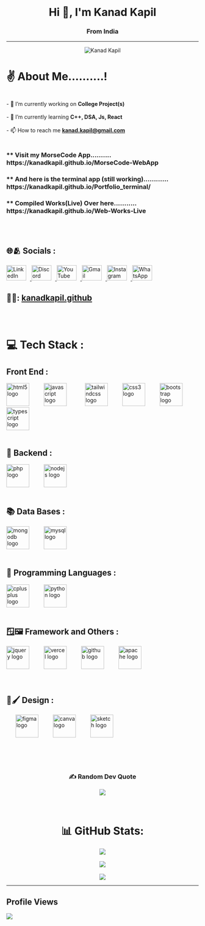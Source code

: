 <br>

<h1 align="center">Hi 👋, I'm Kanad Kapil</h1> 
<h3 align="center">From India</h3> <hr>
<!-- Typing Text Banner -->
<p align="center">
    <img src="https://readme-typing-svg.demolab.com/?lines=Computer%20Science%20Student;Web%20Developer&font=Silkscreen&center=true&width=740&height=50&color=ffffff&vCenter=true&pause=400&size=40" alt="Kanad Kapil" />
</p>


# ✌️ About Me..........!
<br>- 🔭 I’m currently working on **College Project(s)**<br><br>- 🌱 I’m currently learning **C++, DSA, Js, React**<br><br>- 📫 How to reach me **kanad.kapil@gmail.com** 
<br>
<br>
<h3>** Visit my MorseCode App.......... https://kanadkapil.github.io/MorseCode-WebApp</h3>
<h3>** And here is the terminal app (still working)............ https://kanadkapil.github.io/Portfolio_terminal/</h3>
<h3>** Compiled Works(Live) Over here........... https://kanadkapil.github.io/Web-Works-Live</h3>


<br>
<br>

## 🌐🫂 Socials :

<div align="left">
  <a href="https://www.linkedin.com/in/kanadkapil/" target="">
    <img src="https://raw.githubusercontent.com/maurodesouza/profile-readme-generator/master/src/assets/icons/social/linkedin/default.svg" width="52" height="40" alt="LinkedIn" style="margin-right: 10px;" />
  </a>
  <a href="https://discord.com/users/anushtup" target="">
    <img src="https://raw.githubusercontent.com/maurodesouza/profile-readme-generator/master/src/assets/icons/social/discord/default.svg" width="52" height="40" alt="Discord" style="margin-right: 10px;" />
  </a>
  <a href="https://www.youtube.com/@anush_tup" target="">
    <img src="https://raw.githubusercontent.com/maurodesouza/profile-readme-generator/master/src/assets/icons/social/youtube/default.svg" width="52" height="40" alt="YouTube" style="margin-right: 10px;" />
  </a>
  <a href="mailto:kanadkapil@gmail.com" target="">
    <img src="https://raw.githubusercontent.com/maurodesouza/profile-readme-generator/master/src/assets/icons/social/gmail/default.svg" width="52" height="40" alt="Gmail" style="margin-right: 10px;" />
  </a>
  <a href="#" target="">
    <img src="https://raw.githubusercontent.com/maurodesouza/profile-readme-generator/master/src/assets/icons/social/instagram/default.svg" width="52" height="40" alt="Instagram" style="margin-right: 10px;" />
  </a>
  <a href="#" target="">
    <img src="https://raw.githubusercontent.com/maurodesouza/profile-readme-generator/master/src/assets/icons/social/whatsapp/default.svg" width="52" height="40" alt="WhatsApp" style="margin-right: 10px;" />
  </a>
</div>

## 👨‍⚕️: [kanadkapil.github](https://kanadkapil.github.io/Folio-live)   


<br>
<br>

# 💻 Tech Stack :

## Front End :
<div align="left">

  <img src="https://cdn.jsdelivr.net/gh/devicons/devicon/icons/html5/html5-original.svg" height="60" alt="html5 logo" style="margin-right: 10px;" />
    <img width="20" />

  <img src="https://cdn.jsdelivr.net/gh/devicons/devicon/icons/javascript/javascript-original.svg" height="60" alt="javascript logo" style="margin-right: 20px;" />
    <img width="20" />

  <img src="https://skillicons.dev/icons?i=tailwind" height="60" alt="tailwindcss logo" style="margin-right: 10px;" />
  <img width="20" />
  <img src="https://cdn.simpleicons.org/css3/1572B6" height="60" alt="css3 logo" style="margin-right: 10px;" />
  <img width="20" />
  <img src="https://cdn.simpleicons.org/bootstrap/7952B3" height="60" alt="bootstrap logo" style="margin-right: 10px;" />
  <img width="20" />
  <img src="https://cdn.jsdelivr.net/gh/devicons/devicon/icons/typescript/typescript-original.svg" height="60" alt="typescript logo" style="margin-right: 10px;" />
</div>

<br>

## 🐸 Backend :
<div align="left">

  <img src="https://cdn.simpleicons.org/php/777BB4" height="60" alt="php logo" style="margin-right: 10px;" />
  <img width="20" />
  <img src="https://cdn.simpleicons.org/nodedotjs/339933" height="60" alt="nodejs logo" style="margin-right: 10px;" />
  <img width="20" />
 <!-- <img src="https://skillicons.dev/icons?i=express" height="60" alt="express logo" style="margin-right: 10px;" />
  <img width="20" />
  <img src="https://cdn.jsdelivr.net/gh/devicons/devicon/icons/nextjs/nextjs-original.svg" height="60" alt="nextjs logo" style="margin-right: 10px;" />
  <img width="20" /> 
  <img src="https://cdn.simpleicons.org/laravel/FF2D20" height="60" alt="laravel logo" style="margin-right: 10px;" />
  <img width="20" />
![Socket.io](https://img.shields.io/badge/Socket.io-black?style=for-the-badge&logo=socket.io&badgeColor=010101) -->
</div>

<br>

## 📚 Data Bases :
<div align="left">


  <img src="https://skillicons.dev/icons?i=mongodb" height="60" alt="mongodb logo" style="margin-right: 10px;" />
  <img width="20" />
  <img src="https://cdn.simpleicons.org/mysql/4479A1" height="60" alt="mysql logo" style="margin-right: 10px;" />
  <img width="20" />
</div>

<br>

## 🏹 Programming Languages :
<div align="left">

  <img src="https://cdn.simpleicons.org/c++/00599C" height="60" alt="cplusplus logo" style="margin-right: 10px;" />
  <img width="20" />
  <img src="https://cdn.jsdelivr.net/gh/devicons/devicon/icons/python/python-original.svg" height="60" alt="python logo" style="margin-right: 10px;" />
  <img width="20" />
<!--  ![Java](https://img.shields.io/badge/java-%23ED8B00.svg?style=for-the-badge&logo=openjdk&logoColor=white)  -->
<!--  ![Python](https://img.shields.io/badge/python-3670A0?style=for-the-badge&logo=python&logoColor=ffdd54) -->
</div>

<br>

## 🪟🖼️ Framework and Others :
<div align="left">

  <img src="https://skillicons.dev/icons?i=jquery" height="60" alt="jquery logo" style="margin-right: 10px;" />
  <img width="20" />
  <img src="https://skillicons.dev/icons?i=vercel" height="60" alt="vercel logo" style="margin-right: 10px;" />
  <img width="20" />
  <img src="https://skillicons.dev/icons?i=github" height="60" alt="github logo" style="margin-right: 10px;" />
  <img width="20" />
  <img src="https://cdn.jsdelivr.net/gh/devicons/devicon/icons/apache/apache-original.svg" height="60" alt="apache logo" style="margin-right: 10px;" />
  <!--  <img src="https://cdn.jsdelivr.net/gh/devicons/devicon/icons/react/react-original.svg" height="60" alt="react logo" style="margin-right: 10px;" /> -->

<!-- ![Angular.js](https://img.shields.io/badge/angular.js-%23E23237.svg?style=for-the-badge&logo=angularjs&logoColor=white)  -->
<!-- ![React](https://img.shields.io/badge/react-%2320232a.svg?style=for-the-badge&logo=react&logoColor=%2361DAFB)  -->
</div>


<br>
<br>


## 🎨🖌️ Design :
<div align="left">

  <img width="20" />
  <img src="https://cdn.jsdelivr.net/gh/devicons/devicon/icons/figma/figma-original.svg" height="60" alt="figma logo" style="margin-right: 10px;" />
  <img width="20" />
  <img src="https://cdn.jsdelivr.net/gh/devicons/devicon/icons/canva/canva-original.svg" height="60" alt="canva logo" style="margin-right: 10px;" />
  <img width="20" />
  <img src="https://skillicons.dev/icons?i=sketchup" height="60" alt="sketch logo" style="margin-right: 10px;" />
  </div>

<br><br><br>

<center>

### ✍️ Random Dev Quote
![](https://quotes-github-readme.vercel.app/api?type=vetical&theme=radical)
<br><br><br>




# 📊 GitHub Stats:
![](https://github-readme-stats.vercel.app/api?username=kanadkapil&theme=blue-green&hide_border=false&include_all_commits=false&count_private=true)<br/><br>
![](https://github-readme-streak-stats.herokuapp.com/?user=kanadkapil&theme=blue-green&hide_border=false)<br/><br/>
![](https://github-readme-stats.vercel.app/api/top-langs/?username=kanadkapil&theme=blue-green&hide_border=false&include_all_commits=false&count_private=true&layout=compact)

<!-- ![Top Langs](https://github-readme-stats.vercel.app/api/top-langs/?username=kanadkapil&card_width=350) -->


</center>




---
**Profile Views**
---
[![](https://visitcount.itsvg.in/api?id=kanadkapil&icon=6&color=3)](https://visitcount.itsvg.in)

